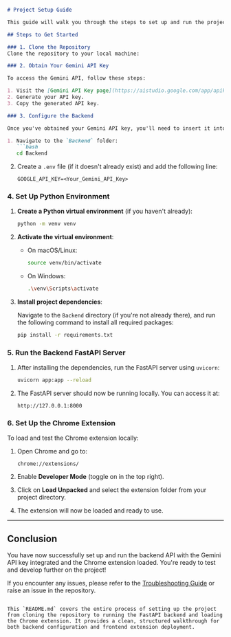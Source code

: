 ```markdown
# Project Setup Guide

This guide will walk you through the steps to set up and run the project locally. Follow each step carefully to ensure everything is properly configured.

## Steps to Get Started

### 1. Clone the Repository
Clone the repository to your local machine:

### 2. Obtain Your Gemini API Key

To access the Gemini API, follow these steps:

1. Visit the [Gemini API Key page](https://aistudio.google.com/app/apikey).
2. Generate your API key.
3. Copy the generated API key.

### 3. Configure the Backend

Once you've obtained your Gemini API key, you'll need to insert it into the backend configuration:

1. Navigate to the `Backend` folder:
   ```bash
   cd Backend
   ```

2. Create a `.env` file (if it doesn't already exist) and add the following line:
   ```plaintext
   GOOGLE_API_KEY=<Your_Gemini_API_Key>
   ```

### 4. Set Up Python Environment

1. **Create a Python virtual environment** (if you haven't already):
   ```bash
   python -m venv venv
   ```

2. **Activate the virtual environment**:

   - On macOS/Linux:
     ```bash
     source venv/bin/activate
     ```

   - On Windows:
     ```bash
     .\venv\Scripts\activate
     ```

3. **Install project dependencies**:

   Navigate to the `Backend` directory (if you're not already there), and run the following command to install all required packages:
   ```bash
   pip install -r requirements.txt
   ```

### 5. Run the Backend FastAPI Server

1. After installing the dependencies, run the FastAPI server using `uvicorn`:
   ```bash
   uvicorn app:app --reload
   ```

2. The FastAPI server should now be running locally. You can access it at:
   ```plaintext
   http://127.0.0.1:8000
   ```

### 6. Set Up the Chrome Extension

To load and test the Chrome extension locally:

1. Open Chrome and go to:
   ```plaintext
   chrome://extensions/
   ```

2. Enable **Developer Mode** (toggle on in the top right).

3. Click on **Load Unpacked** and select the extension folder from your project directory.

4. The extension will now be loaded and ready to use.

---

## Conclusion

You have now successfully set up and run the backend API with the Gemini API key integrated and the Chrome extension loaded. You're ready to test and develop further on the project!

If you encounter any issues, please refer to the [Troubleshooting Guide](./TROUBLESHOOTING.md) or raise an issue in the repository.
```

This `README.md` covers the entire process of setting up the project from cloning the repository to running the FastAPI backend and loading the Chrome extension. It provides a clean, structured walkthrough for both backend configuration and frontend extension deployment.
